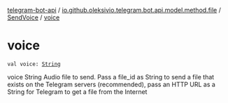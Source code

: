 [telegram-bot-api](../../index.md) / [io.github.oleksivio.telegram.bot.api.model.method.file](../index.md) / [SendVoice](index.md) / [voice](./voice.md)

# voice

`val voice: `[`String`](https://kotlinlang.org/api/latest/jvm/stdlib/kotlin/-string/index.html)

voice  String Audio file to send. Pass a file_id as String to send a file
that exists on the Telegram servers (recommended), pass an HTTP URL as a String for Telegram
to get a file from the Internet

